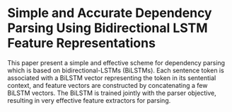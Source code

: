 # Simple and Accurate Dependency Parsing Using Bidirectional LSTM Feature Representations

This paper present a simple and effective scheme for dependency parsing which is based on bidirectional-LSTMs (BiLSTMs).
Each sentence token is associated with a BiLSTM vector representing the token in its sentential context, and feature vectors are constructed by concatenating a few BiLSTM vectors.
The BiLSTM is trained jointly with the parser objective, resulting in very effective feature extractors for parsing.
